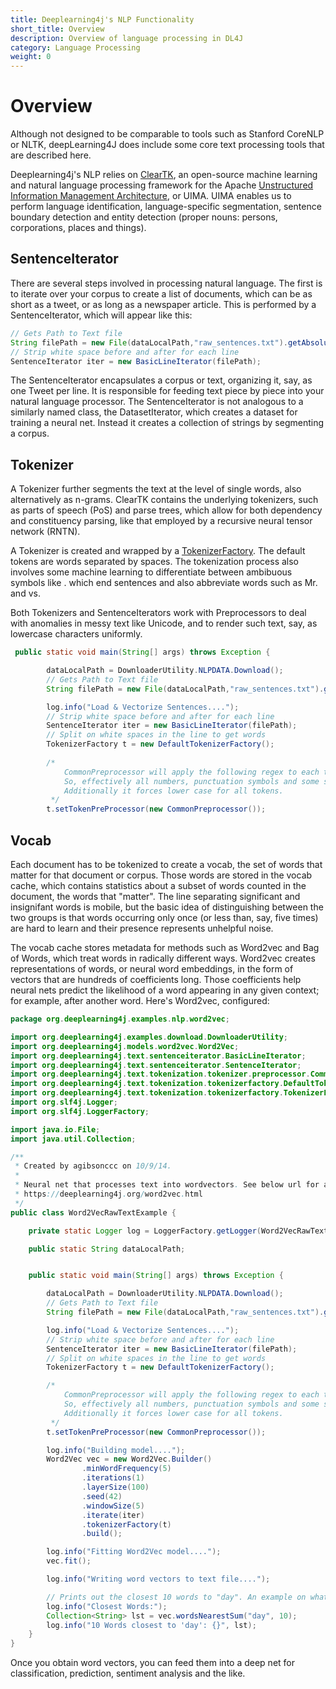 ```yaml
---
title: Deeplearning4j's NLP Functionality
short_title: Overview
description: Overview of language processing in DL4J
category: Language Processing
weight: 0
---
```


# Overview

Although not designed to be comparable to tools such as Stanford CoreNLP or NLTK, deepLearning4J does include some core text processing tools that are described here.

Deeplearning4j's NLP relies on [ClearTK](https://cleartk.github.io/cleartk/), an open-source machine learning and natural language processing framework for the Apache [Unstructured Information Management Architecture](https://uima.apache.org/), or UIMA. UIMA enables us to perform language identification, language-specific segmentation, sentence boundary detection and entity detection \(proper nouns: persons, corporations, places and things\).

## SentenceIterator

There are several steps involved in processing natural language. The first is to iterate over your corpus to create a list of documents, which can be as short as a tweet, or as long as a newspaper article. This is performed by a SentenceIterator, which will appear like this:

```java
// Gets Path to Text file
String filePath = new File(dataLocalPath,"raw_sentences.txt").getAbsolutePath();
// Strip white space before and after for each line
SentenceIterator iter = new BasicLineIterator(filePath);
```

 The SentenceIterator encapsulates a corpus or text, organizing it, say, as one Tweet per line. It is responsible for feeding text piece by piece into your natural language processor. The SentenceIterator is not analogous to a similarly named class, the DatasetIterator, which creates a dataset for training a neural net. Instead it creates a collection of strings by segmenting a corpus. 

## Tokenizer 

A Tokenizer further segments the text at the level of single words, also alternatively as n-grams. ClearTK contains the underlying tokenizers, such as parts of speech \(PoS\) and parse trees, which allow for both dependency and constituency parsing, like that employed by a recursive neural tensor network \(RNTN\). 

A Tokenizer is created and wrapped by a [TokenizerFactory](https://github.com/eclipse/deeplearning4j/blob/6f027fd5075e3e76a38123ae5e28c00c17db4361/deeplearning4j-scaleout/deeplearning4j-nlp/src/main/java/org/deeplearning4j/text/tokenization/tokenizerfactory/UimaTokenizerFactory.java). The default tokens are words separated by spaces. The tokenization process also involves some machine learning to differentiate between ambibuous symbols like . which end sentences and also abbreviate words such as Mr. and vs. 

Both Tokenizers and SentenceIterators work with Preprocessors to deal with anomalies in messy text like Unicode, and to render such text, say, as lowercase characters uniformly.

```java
 public static void main(String[] args) throws Exception {

        dataLocalPath = DownloaderUtility.NLPDATA.Download();
        // Gets Path to Text file
        String filePath = new File(dataLocalPath,"raw_sentences.txt").getAbsolutePath();

        log.info("Load & Vectorize Sentences....");
        // Strip white space before and after for each line
        SentenceIterator iter = new BasicLineIterator(filePath);
        // Split on white spaces in the line to get words
        TokenizerFactory t = new DefaultTokenizerFactory();
        
        /*
            CommonPreprocessor will apply the following regex to each token: [\d\.:,"'\(\)\[\]|/?!;]+
            So, effectively all numbers, punctuation symbols and some special symbols are stripped off.
            Additionally it forces lower case for all tokens.
         */
        t.setTokenPreProcessor(new CommonPreprocessor());

```

## Vocab

Each document has to be tokenized to create a vocab, the set of words that matter for that document or corpus. Those words are stored in the vocab cache, which contains statistics about a subset of words counted in the document, the words that "matter". The line separating significant and insignifant words is mobile, but the basic idea of distinguishing between the two groups is that words occurring only once \(or less than, say, five times\) are hard to learn and their presence represents unhelpful noise.

The vocab cache stores metadata for methods such as Word2vec and Bag of Words, which treat words in radically different ways. Word2vec creates representations of words, or neural word embeddings, in the form of vectors that are hundreds of coefficients long. Those coefficients help neural nets predict the likelihood of a word appearing in any given context; for example, after another word. Here's Word2vec, configured:

```java
package org.deeplearning4j.examples.nlp.word2vec;

import org.deeplearning4j.examples.download.DownloaderUtility;
import org.deeplearning4j.models.word2vec.Word2Vec;
import org.deeplearning4j.text.sentenceiterator.BasicLineIterator;
import org.deeplearning4j.text.sentenceiterator.SentenceIterator;
import org.deeplearning4j.text.tokenization.tokenizer.preprocessor.CommonPreprocessor;
import org.deeplearning4j.text.tokenization.tokenizerfactory.DefaultTokenizerFactory;
import org.deeplearning4j.text.tokenization.tokenizerfactory.TokenizerFactory;
import org.slf4j.Logger;
import org.slf4j.LoggerFactory;

import java.io.File;
import java.util.Collection;

/**
 * Created by agibsonccc on 10/9/14.
 *
 * Neural net that processes text into wordvectors. See below url for an in-depth explanation.
 * https://deeplearning4j.org/word2vec.html
 */
public class Word2VecRawTextExample {

    private static Logger log = LoggerFactory.getLogger(Word2VecRawTextExample.class);

    public static String dataLocalPath;


    public static void main(String[] args) throws Exception {

        dataLocalPath = DownloaderUtility.NLPDATA.Download();
        // Gets Path to Text file
        String filePath = new File(dataLocalPath,"raw_sentences.txt").getAbsolutePath();

        log.info("Load & Vectorize Sentences....");
        // Strip white space before and after for each line
        SentenceIterator iter = new BasicLineIterator(filePath);
        // Split on white spaces in the line to get words
        TokenizerFactory t = new DefaultTokenizerFactory();

        /*
            CommonPreprocessor will apply the following regex to each token: [\d\.:,"'\(\)\[\]|/?!;]+
            So, effectively all numbers, punctuation symbols and some special symbols are stripped off.
            Additionally it forces lower case for all tokens.
         */
        t.setTokenPreProcessor(new CommonPreprocessor());

        log.info("Building model....");
        Word2Vec vec = new Word2Vec.Builder()
                .minWordFrequency(5)
                .iterations(1)
                .layerSize(100)
                .seed(42)
                .windowSize(5)
                .iterate(iter)
                .tokenizerFactory(t)
                .build();

        log.info("Fitting Word2Vec model....");
        vec.fit();

        log.info("Writing word vectors to text file....");

        // Prints out the closest 10 words to "day". An example on what to do with these Word Vectors.
        log.info("Closest Words:");
        Collection<String> lst = vec.wordsNearestSum("day", 10);
        log.info("10 Words closest to 'day': {}", lst);
    }
}
```

Once you obtain word vectors, you can feed them into a deep net for classification, prediction, sentiment analysis and the like.

